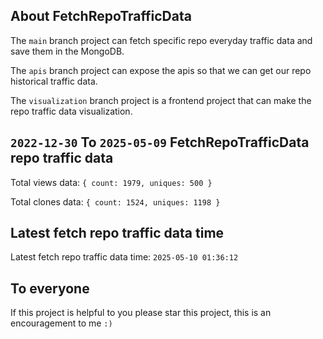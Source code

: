 ## About FetchRepoTrafficData

The `main` branch project can fetch specific repo everyday traffic data and save them in the MongoDB.

The `apis` branch project can expose the apis so that we can get our repo historical traffic data.

The `visualization` branch project is a frontend project that can make the repo traffic data visualization.

## `2022-12-30` To `2025-05-09` FetchRepoTrafficData repo traffic data

Total views data: `{ count: 1979, uniques: 500 }`

Total clones data: `{ count: 1524, uniques: 1198 }`

## Latest fetch repo traffic data time

Latest fetch repo traffic data time: `2025-05-10 01:36:12`

## To everyone

If this project is helpful to you please star this project, this is an encouragement to me `:)`



